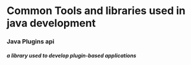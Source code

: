# Common Tools and libraries used in java development

### Java Plugins api
##### a library used to develop plugin-based applications